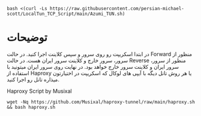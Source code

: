 ```
bash <(curl -Ls https://raw.githubusercontent.com/persian-michael-scott/LocalTun_TCP_Script/main/Azumi_TUN.sh)
```
# توضیحات
در ابتدا اسکریپت رو روی سرور و سپس کلاینت اجرا کنید.
در حالت Forward منظور از سرور، سرور خارج و کلاینت سرور ایران هست.
در حالت Reverse منظور از سرور، سرور ایران و کلاینت سرور خارج خواهد بود.
در نهایت روی سرور ایران میتونید با استفاده از Haproxy یا هر روش تانل دیگه با آیپی های لوکال که اسکریپت در اختیارتون میذاره تانل رو اجرا کنید.


Haproxy Script by Musixal
```
wget -Nq https://github.com/Musixal/haproxy-tunnel/raw/main/haproxy.sh && bash haproxy.sh
```

